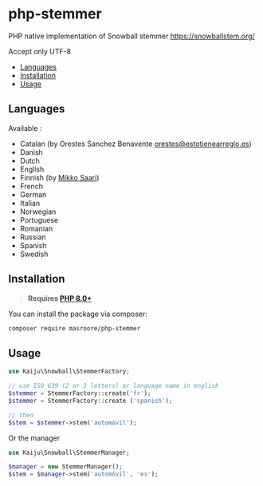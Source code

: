 # php-stemmer

PHP native implementation of Snowball stemmer
https://snowballstem.org/

Accept only UTF-8

* [Languages](#languages)
* [Installation](#installation)
* [Usage](#usage)

Languages
------------
Available :

- Catalan (by Orestes Sanchez Benavente orestes@estotienearreglo.es)
- Danish
- Dutch
- English
- Finnish (by [Mikko Saari](https://github.com/msaari/))
- French
- German
- Italian
- Norwegian
- Portuguese
- Romanian
- Russian
- Spanish
- Swedish

Installation
------------

> **Requires [PHP 8.0+](https://php.net/releases/)**

You can install the package via composer:

```bash
composer require masroore/php-stemmer
```

Usage
-----

```php
use Kaiju\Snowball\StemmerFactory;

// use ISO_639 (2 or 3 letters) or language name in english
$stemmer = StemmerFactory::create('fr');
$stemmer = StemmerFactory::create ('spanish');

// then 
$stem = $stemmer->stem('automóvil');
```

Or the manager

```php
use Kaiju\Snowball\StemmerManager;

$manager = new StemmerManager();
$stem = $manager->stem('automóvil', 'es');
```